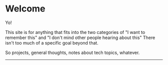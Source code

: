 # Welcome

Yo!

This site is for anything that fits into the two categories of 
"I want to remember this" 
and 
"I don't mind other people hearing about this" 
There isn't too much of a specific goal beyond that. 

So projects, general thoughts, notes about tech topics, whatever. 

--------------------------------------------------------------------------
